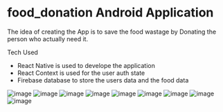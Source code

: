 # food_donation Android Application 
The idea of creating the App is to save the food wastage by Donating the person who actually need it.

Tech Used 
- React Native is used to develope the application
- React Context is used for the user auth state
- Firebase database to store the users data and the food data

![image](https://user-images.githubusercontent.com/91359743/202919994-a0284e08-1072-44f9-bcfa-13ffe8336bdc.png)
![image](https://user-images.githubusercontent.com/91359743/202920003-d2d7e5b3-7a14-49f6-8b6a-35c7b30b2813.png)
![image](https://user-images.githubusercontent.com/91359743/202920011-e984f062-a78e-4955-b68a-6b72b7eda51e.png)
![image](https://user-images.githubusercontent.com/91359743/202920019-34a5ed84-e1b8-4a89-a2ee-c16727b0c0ea.png)
![image](https://user-images.githubusercontent.com/91359743/202920025-49e7aaf8-09ed-4e5d-beec-e21f4624f381.png)
![image](https://user-images.githubusercontent.com/91359743/202920030-bb496598-7199-4d79-89a9-ecc6adb2aaff.png)
![image](https://user-images.githubusercontent.com/91359743/202920036-931a3b21-a748-4fd5-9ba0-017b4e1abf36.png)
![image](https://user-images.githubusercontent.com/91359743/202920041-71e9dacd-19c4-45dc-bea2-37e252811362.png)
![image](https://user-images.githubusercontent.com/91359743/202920076-0368267e-2f2e-45f1-873e-fce0d59b7c1a.png)
